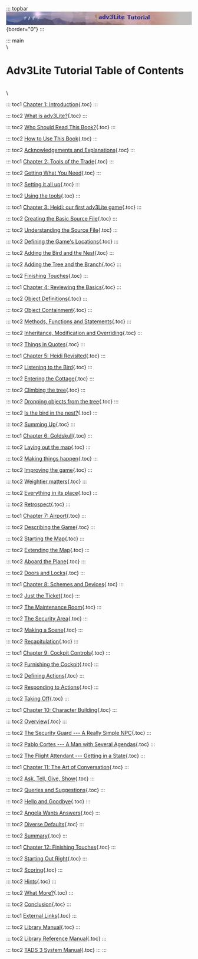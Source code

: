 ::: topbar
![](topbar.jpg){border="0"}
:::

::: main
\
\

# Adv3Lite Tutorial Table of Contents

\
\

::: toc1
[Chapter 1: Introduction](intro.htm){.toc}
:::

::: toc2
[What is adv3Lite?](whatis.htm){.toc}
:::

::: toc2
[Who Should Read This Book?](whoshouldread.htm){.toc}
:::

::: toc2
[How to Use This Book](howtouse.htm){.toc}
:::

::: toc2
[Acknowledgements and Explanations](acknowledge.htm){.toc}
:::

::: toc1
[Chapter 2: Tools of the Trade](tools.htm){.toc}
:::

::: toc2
[Getting What You Need](getting.htm){.toc}
:::

::: toc2
[Setting it all up](setting.htm){.toc}
:::

::: toc2
[Using the tools](using.htm){.toc}
:::

::: toc1
[Chapter 3: Heidi: our first adv3Lite game](heidi.htm){.toc}
:::

::: toc2
[Creating the Basic Source File](basicsource.htm){.toc}
:::

::: toc2
[Understanding the Source File](understanding.htm){.toc}
:::

::: toc2
[Defining the Game\'s Locations](locations.htm){.toc}
:::

::: toc2
[Adding the Bird and the Nest](bird.htm){.toc}
:::

::: toc2
[Adding the Tree and the Branch](tree.htm){.toc}
:::

::: toc2
[Finishing Touches](finishing.htm){.toc}
:::

::: toc1
[Chapter 4: Reviewing the Basics](reviewing.htm){.toc}
:::

::: toc2
[Object Definitions](object.htm){.toc}
:::

::: toc2
[Object Containment](containment.htm){.toc}
:::

::: toc2
[Methods, Functions and Statements](methods.htm){.toc}
:::

::: toc2
[Inheritance, Modification and Overriding](inherit.htm){.toc}
:::

::: toc2
[Things in Quotes](quotes.htm){.toc}
:::

::: toc1
[Chapter 5: Heidi Revisited](revisit.htm){.toc}
:::

::: toc2
[Listening to the Bird](listening.htm){.toc}
:::

::: toc2
[Entering the Cottage](cottage.htm){.toc}
:::

::: toc2
[Climbing the tree](climbing.htm){.toc}
:::

::: toc2
[Dropping objects from the tree](dropping.htm){.toc}
:::

::: toc2
[Is the bird in the nest?](birdinnest.htm){.toc}
:::

::: toc2
[Summing Up](summing.htm){.toc}
:::

::: toc1
[Chapter 6: Goldskull](goldskull.htm){.toc}
:::

::: toc2
[Laying out the map](goldmap.htm){.toc}
:::

::: toc2
[Making things happen](making.htm){.toc}
:::

::: toc2
[Improving the game](improving.htm){.toc}
:::

::: toc2
[Weightier matters](weightier.htm){.toc}
:::

::: toc2
[Everything in its place](inplace.htm){.toc}
:::

::: toc2
[Retrospect](retro.htm){.toc}
:::

::: toc1
[Chapter 7: Airport](airport.htm){.toc}
:::

::: toc2
[Describing the Game](describing.htm){.toc}
:::

::: toc2
[Starting the Map](airmap1.htm){.toc}
:::

::: toc2
[Extending the Map](airmap2.htm){.toc}
:::

::: toc2
[Aboard the Plane](airmap3.htm){.toc}
:::

::: toc2
[Doors and Locks](doors.htm){.toc}
:::

::: toc1
[Chapter 8: Schemes and Devices](schemes.htm){.toc}
:::

::: toc2
[Just the Ticket](ticket.htm){.toc}
:::

::: toc2
[The Maintenance Room](maintenance.htm){.toc}
:::

::: toc2
[The Security Area](security.htm){.toc}
:::

::: toc2
[Making a Scene](scene.htm){.toc}
:::

::: toc2
[Recapitulation](recap.htm){.toc}
:::

::: toc1
[Chapter 9: Cockpit Controls](cockpit.htm){.toc}
:::

::: toc2
[Furnishing the Cockpit](furnishing.htm){.toc}
:::

::: toc2
[Defining Actions](actions.htm){.toc}
:::

::: toc2
[Responding to Actions](responding.htm){.toc}
:::

::: toc2
[Taking Off](takeoff.htm){.toc}
:::

::: toc1
[Chapter 10: Character Building](character.htm){.toc}
:::

::: toc2
[Overview](npcoverview.htm){.toc}
:::

::: toc2
[The Security Guard --- A Really Simple NPC](guard.htm){.toc}
:::

::: toc2
[Pablo Cortes --- A Man with Several Agendas](cortes.htm){.toc}
:::

::: toc2
[The Flight Attendant --- Getting in a State](attendant.htm){.toc}
:::

::: toc1
[Chapter 11: The Art of Conversation](conversation.htm){.toc}
:::

::: toc2
[Ask, Tell, Give, Show](asktell.htm){.toc}
:::

::: toc2
[Queries and Suggestions](query.htm){.toc}
:::

::: toc2
[Hello and Goodbye](hello.htm){.toc}
:::

::: toc2
[Angela Wants Answers](convnode.htm){.toc}
:::

::: toc2
[Diverse Defaults](defaults.htm){.toc}
:::

::: toc2
[Summary](convsumm.htm){.toc}
:::

::: toc1
[Chapter 12: Finishing Touches](finish.htm){.toc}
:::

::: toc2
[Starting Out Right](starting.htm){.toc}
:::

::: toc2
[Scoring](scoring.htm){.toc}
:::

::: toc2
[Hints](hints.htm){.toc}
:::

::: toc2
[What More?](whatmore.htm){.toc}
:::

::: toc2
[Conclusion](conclusion.htm){.toc}
:::

::: toc1
[External Links](finish.htm){.toc}
:::

::: toc2
[Library Manual](../manual/toc.htm){.toc}
:::

::: toc2
[Library Reference Manual](../libref/index.html){.toc}
:::

::: toc2
[TADS 3 System Manual](../sysman.htm){.toc}
:::
:::
